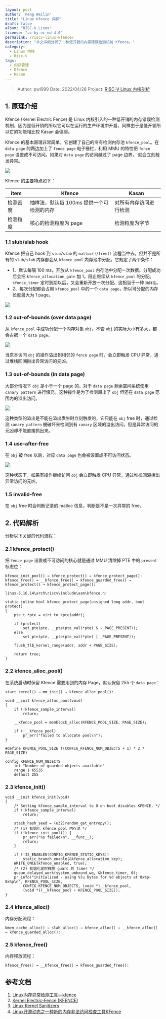 ```yaml
---
layout: post
author: 'Peng Weilin'
title: "Linux Kfence 详解"
draft: false
album: "RISC-V Linux"
license: "cc-by-nc-nd-4.0"
permalink: /riscv-linux-kfence/
description: "本文详细分析了一种低开销的内存错误检测机制 Kfence。"
category:
  - Linux 内核
  - Risc-V
tags:
  - 内存管理
  - Kfence
  - Kasan
---
```


> Author:  pwl999
> Date:    2022/04/28
> Project: [RISC-V Linux 内核剖析](https://gitee.com/tinylab/riscv-linux)

## 1. 原理介绍

Kfence (Kernel Electric Fence) 是 Linux 内核引入的一种低开销的内存错误检测机制，因为是低开销的所以它可以在运行的生产环境中开启，同样由于是低开销所以它的功能相比较 Kasan 会偏弱。

Kfence 的基本原理非常简单，它创建了自己的专有检测内存池 `kfence_pool`。在 `data page` 的两边加上了 `fence page` 电子栅栏，利用 MMU 的特性把 `fence page` 设置成不可访问。如果对 `data page` 的访问越过了 page 边界， 就会立刻触发异常。

![](/wp-content/uploads/2022/03/riscv-linux/kfence/kfence_pool.png)

Kfence 的主要特点如下：

| item     | Kfence                                    | Kasan                  |
| -------- | ----------------------------------------- | ---------------------- |
| 检测密度 | 抽样法，默认每 100ms 提供一个可检测的内存 | 对所有内存访问进行检测 |
| 检测粒度 | 核心的检测粒度为 page                     | 检测粒度为字节         |

### 1.1 slub/slab hook

Kfence 把自己 hook 到 `slub/slab` 的 `malloc()/free()` 流程当中去。但并不是所有的 `slub/slab` 内存都会从 `kfence_pool` 内存池中分配。它规定了两个条件：

- 1、默认每隔 100 ms，开放从 `kfence_pool` 内存池中分配一次数据。分配成功后会把 `kfence_allocation_gate` 加 1，阻止继续从 `kfence_pool` 的分配。`kfence_timer` 定时到期以后，又会重新开放一次分配。这相当于一种 `抽样法`。
- 2、每次分配都会占用 `kfence_pool` 中的一个 `data page`，所以可分配的内存长度最大为 1 page。

![](/wp-content/uploads/2022/03/riscv-linux/kfence/kfence_slub_hook.png)

### 1.2 out-of-bounds (over data page)

从 `kfence_pool` 中成功分配一个内存对象 `obj`，不管 `obj` 的实际大小有多大，都会占据一个 `data page`。

![](/wp-content/uploads/2022/03/riscv-linux/kfence/kfence_outbound_fence.png)

当原本访问 `obj` 的操作溢出到相邻的 `fence page` 时，会立即触发 CPU 异常，通过堆栈回溯揪出异常访问的元凶。

### 1.3 out-of-bounds (in data page)

大部分情况下 `obj` 是小于一个 page 的，对于 `data page` 剩余空间系统使用 `canary pattern` 进行填充。这种操作是为了检测超出了 `obj` 但还在 `data page` 范围内的溢出访问。

![](/wp-content/uploads/2022/03/riscv-linux/kfence/kfence_outbound_canary.png)

这种类型的溢出是不能在溢出发生时立刻触发的，它只能在 `obj` free 时，通过检测 `canary pattern` 被破坏来检测到有 `canary` 区域的溢出访问。但是异常访问的元凶却不能直接抓出来。

### 1.4 use-after-free

在 `obj` 被 free 以后，对应 `data page` 也会被设置成不可访问状态。

![](/wp-content/uploads/2022/03/riscv-linux/kfence/kfence_use_afterfree.png)

这种状态下，如果有操作继续访问 `obj` 会立即触发 CPU 异常，通过堆栈回溯揪出异常访问的元凶。

### 1.5 invalid-free

在 `obj` free 时会判断记录的 malloc 信息，判断是不是一次异常的 free。

## 2. 代码解析

分析以下关键的代码流程：

### 2.1 kfence_protect()

把 `fence page` 设置成不可访问的核心就是通过 MMU 清除掉 PTE 中的 `present` 标志位：

```
kfence_init_pool() → kfence_protect() → kfence_protect_page():
kfence_free() → __kfence_free() → kfence_guarded_free() → kfence_protect() → kfence_protect_page():

linux-5.16.14\arch\riscv\include\asm\kfence.h:

static inline bool kfence_protect_page(unsigned long addr, bool protect)
{
	pte_t *pte = virt_to_kpte(addr);

	if (protect)
		set_pte(pte, __pte(pte_val(*pte) & ~_PAGE_PRESENT));
	else
		set_pte(pte, __pte(pte_val(*pte) | _PAGE_PRESENT));

	flush_tlb_kernel_range(addr, addr + PAGE_SIZE);

	return true;
}
```

### 2.2 kfence_alloc_pool()

在系统启动时保留 Kfence 需要用到的内存 Page，默认保留 255 个 `data page`：

```
start_kernel() → mm_init() → kfence_alloc_pool():

void __init kfence_alloc_pool(void)
{
	if (!kfence_sample_interval)
		return;

	__kfence_pool = memblock_alloc(KFENCE_POOL_SIZE, PAGE_SIZE);

	if (!__kfence_pool)
		pr_err("failed to allocate pool\n");
}

#define KFENCE_POOL_SIZE ((CONFIG_KFENCE_NUM_OBJECTS + 1) * 2 * PAGE_SIZE)

config KFENCE_NUM_OBJECTS
	int "Number of guarded objects available"
	range 1 65535
	default 255
```

### 2.3 kfence_init()

```
void __init kfence_init(void)
{
	/* Setting kfence_sample_interval to 0 on boot disables KFENCE. */
	if (!kfence_sample_interval)
		return;

	stack_hash_seed = (u32)random_get_entropy();
    /* (1) 初始化 kfence pool 内存池 */
	if (!kfence_init_pool()) {
		pr_err("%s failed\n", __func__);
		return;
	}

	if (!IS_ENABLED(CONFIG_KFENCE_STATIC_KEYS))
		static_branch_enable(&kfence_allocation_key);
	WRITE_ONCE(kfence_enabled, true);
    /* (2) 初始化定时释放 guard 的 timer */
	queue_delayed_work(system_unbound_wq, &kfence_timer, 0);
	pr_info("initialized - using %lu bytes for %d objects at 0x%p-0x%p\n", KFENCE_POOL_SIZE,
		CONFIG_KFENCE_NUM_OBJECTS, (void *)__kfence_pool,
		(void *)(__kfence_pool + KFENCE_POOL_SIZE));
}
```

### 2.4 kfence_alloc()

内存分配流程：

```
kmem_cache_alloc() → slab_alloc() → kfence_alloc() → __kfence_alloc() → kfence_guarded_alloc():
```

### 2.5 kfence_free()

内存释放流程：

```
kfence_free() → __kfence_free() → kfence_guarded_free():
```

## 参考文档

1. [Linux内存异常检测工具—kfence](https://www.jianshu.com/p/f967086f9129)
2. [Kernel Electric-Fence (KFENCE)](https://www.kernel.org/doc/html/latest/dev-tools/kfence.html)
3. [Linux Kernel Sanitizers](https://gitee.com/mirrors/KASAN)
4. [Linux开源动态之一种新的内存非法访问检查工具KFence](https://www.cnblogs.com/liuhailong0112/p/14683431.html)
